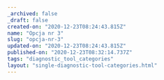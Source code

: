 ```yaml
---
_archived: false
_draft: false
created-on: "2020-12-23T08:24:43.815Z"
name: "Opcja nr 3"
slug: "opcja-nr-3"
updated-on: "2020-12-23T08:24:43.815Z"
published-on: "2020-12-23T08:32:14.737Z"
tags: "diagnostic_tool_categories"
layout: "single-diagnostic-tool-categories.html"
---
```



